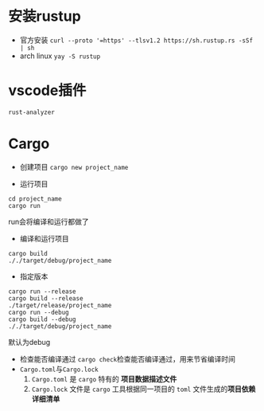 # 安装rustup
- 官方安装
`curl --proto '=https' --tlsv1.2 https://sh.rustup.rs -sSf | sh`
- arch linux
`yay -S rustup`
# vscode插件
`rust-analyzer`
# Cargo

- 创建项目
`cargo new project_name`

- 运行项目
```
cd project_name
cargo run
```
run会将编译和运行都做了
- 编译和运行项目
```
cargo build
././target/debug/project_name
```
- 指定版本
```
cargo run --release
cargo build --release
./target/release/project_name
cargo run --debug
cargo build --debug
././target/debug/project_name
```
默认为debug
- 检查能否编译通过
`cargo check`检查能否编译通过，用来节省编译时间
- `Cargo.toml`与`Cargo.lock`
	1. `Cargo.toml` 是 `cargo` 特有的 **项目数据描述文件**
	2. `Cargo.lock` 文件是 `cargo` 工具根据同一项目的 `toml` 文件生成的**项目依赖详细清单**

